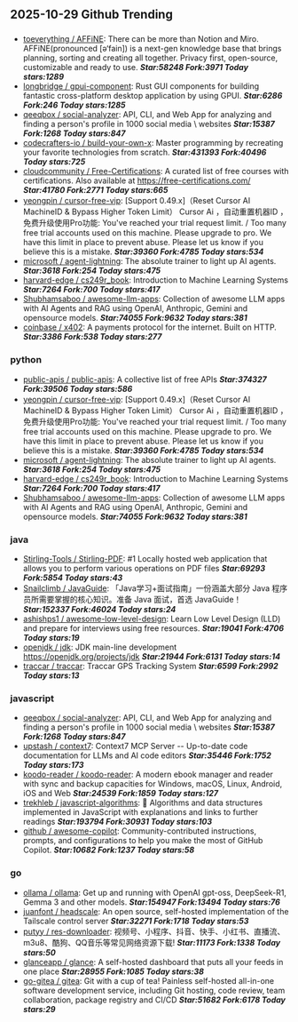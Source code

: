 ## 2025-10-29 Github Trending

### 
* [toeverything / AFFiNE](https://github.com/toeverything/AFFiNE): There can be more than Notion and Miro. AFFiNE(pronounced [ə‘fain]) is a next-gen knowledge base that brings planning, sorting and creating all together. Privacy first, open-source, customizable and ready to use. ***Star:58248 Fork:3971 Today stars:1289***
* [longbridge / gpui-component](https://github.com/longbridge/gpui-component): Rust GUI components for building fantastic cross-platform desktop application by using GPUI. ***Star:6286 Fork:246 Today stars:1285***
* [qeeqbox / social-analyzer](https://github.com/qeeqbox/social-analyzer): API, CLI, and Web App for analyzing and finding a person's profile in 1000 social media \ websites ***Star:15387 Fork:1268 Today stars:847***
* [codecrafters-io / build-your-own-x](https://github.com/codecrafters-io/build-your-own-x): Master programming by recreating your favorite technologies from scratch. ***Star:431393 Fork:40496 Today stars:725***
* [cloudcommunity / Free-Certifications](https://github.com/cloudcommunity/Free-Certifications): A curated list of free courses with certifications. Also available at https://free-certifications.com/ ***Star:41780 Fork:2771 Today stars:665***
* [yeongpin / cursor-free-vip](https://github.com/yeongpin/cursor-free-vip): [Support 0.49.x]（Reset Cursor AI MachineID & Bypass Higher Token Limit） Cursor Ai ，自动重置机器ID ， 免费升级使用Pro功能: You've reached your trial request limit. / Too many free trial accounts used on this machine. Please upgrade to pro. We have this limit in place to prevent abuse. Please let us know if you believe this is a mistake. ***Star:39360 Fork:4785 Today stars:534***
* [microsoft / agent-lightning](https://github.com/microsoft/agent-lightning): The absolute trainer to light up AI agents. ***Star:3618 Fork:254 Today stars:475***
* [harvard-edge / cs249r_book](https://github.com/harvard-edge/cs249r_book): Introduction to Machine Learning Systems ***Star:7264 Fork:700 Today stars:417***
* [Shubhamsaboo / awesome-llm-apps](https://github.com/Shubhamsaboo/awesome-llm-apps): Collection of awesome LLM apps with AI Agents and RAG using OpenAI, Anthropic, Gemini and opensource models. ***Star:74055 Fork:9632 Today stars:381***
* [coinbase / x402](https://github.com/coinbase/x402): A payments protocol for the internet. Built on HTTP. ***Star:3386 Fork:538 Today stars:277***

### python
* [public-apis / public-apis](https://github.com/public-apis/public-apis): A collective list of free APIs ***Star:374327 Fork:39506 Today stars:586***
* [yeongpin / cursor-free-vip](https://github.com/yeongpin/cursor-free-vip): [Support 0.49.x]（Reset Cursor AI MachineID & Bypass Higher Token Limit） Cursor Ai ，自动重置机器ID ， 免费升级使用Pro功能: You've reached your trial request limit. / Too many free trial accounts used on this machine. Please upgrade to pro. We have this limit in place to prevent abuse. Please let us know if you believe this is a mistake. ***Star:39360 Fork:4785 Today stars:534***
* [microsoft / agent-lightning](https://github.com/microsoft/agent-lightning): The absolute trainer to light up AI agents. ***Star:3618 Fork:254 Today stars:475***
* [harvard-edge / cs249r_book](https://github.com/harvard-edge/cs249r_book): Introduction to Machine Learning Systems ***Star:7264 Fork:700 Today stars:417***
* [Shubhamsaboo / awesome-llm-apps](https://github.com/Shubhamsaboo/awesome-llm-apps): Collection of awesome LLM apps with AI Agents and RAG using OpenAI, Anthropic, Gemini and opensource models. ***Star:74055 Fork:9632 Today stars:381***

### java
* [Stirling-Tools / Stirling-PDF](https://github.com/Stirling-Tools/Stirling-PDF): #1 Locally hosted web application that allows you to perform various operations on PDF files ***Star:69293 Fork:5854 Today stars:43***
* [Snailclimb / JavaGuide](https://github.com/Snailclimb/JavaGuide): 「Java学习+面试指南」一份涵盖大部分 Java 程序员所需要掌握的核心知识。准备 Java 面试，首选 JavaGuide！ ***Star:152337 Fork:46024 Today stars:24***
* [ashishps1 / awesome-low-level-design](https://github.com/ashishps1/awesome-low-level-design): Learn Low Level Design (LLD) and prepare for interviews using free resources. ***Star:19041 Fork:4706 Today stars:19***
* [openjdk / jdk](https://github.com/openjdk/jdk): JDK main-line development https://openjdk.org/projects/jdk ***Star:21944 Fork:6131 Today stars:14***
* [traccar / traccar](https://github.com/traccar/traccar): Traccar GPS Tracking System ***Star:6599 Fork:2992 Today stars:13***

### javascript
* [qeeqbox / social-analyzer](https://github.com/qeeqbox/social-analyzer): API, CLI, and Web App for analyzing and finding a person's profile in 1000 social media \ websites ***Star:15387 Fork:1268 Today stars:847***
* [upstash / context7](https://github.com/upstash/context7): Context7 MCP Server -- Up-to-date code documentation for LLMs and AI code editors ***Star:35446 Fork:1752 Today stars:173***
* [koodo-reader / koodo-reader](https://github.com/koodo-reader/koodo-reader): A modern ebook manager and reader with sync and backup capacities for Windows, macOS, Linux, Android, iOS and Web ***Star:24539 Fork:1859 Today stars:127***
* [trekhleb / javascript-algorithms](https://github.com/trekhleb/javascript-algorithms): 📝 Algorithms and data structures implemented in JavaScript with explanations and links to further readings ***Star:193794 Fork:30931 Today stars:103***
* [github / awesome-copilot](https://github.com/github/awesome-copilot): Community-contributed instructions, prompts, and configurations to help you make the most of GitHub Copilot. ***Star:10682 Fork:1237 Today stars:58***

### go
* [ollama / ollama](https://github.com/ollama/ollama): Get up and running with OpenAI gpt-oss, DeepSeek-R1, Gemma 3 and other models. ***Star:154947 Fork:13494 Today stars:76***
* [juanfont / headscale](https://github.com/juanfont/headscale): An open source, self-hosted implementation of the Tailscale control server ***Star:32271 Fork:1718 Today stars:53***
* [putyy / res-downloader](https://github.com/putyy/res-downloader): 视频号、小程序、抖音、快手、小红书、直播流、m3u8、酷狗、QQ音乐等常见网络资源下载! ***Star:11173 Fork:1338 Today stars:50***
* [glanceapp / glance](https://github.com/glanceapp/glance): A self-hosted dashboard that puts all your feeds in one place ***Star:28955 Fork:1085 Today stars:38***
* [go-gitea / gitea](https://github.com/go-gitea/gitea): Git with a cup of tea! Painless self-hosted all-in-one software development service, including Git hosting, code review, team collaboration, package registry and CI/CD ***Star:51682 Fork:6178 Today stars:29***
